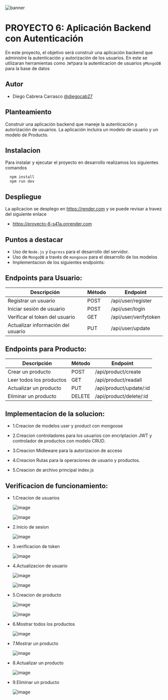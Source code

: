 ![banner](https://github.com/diegocab27/proyecto1/assets/162330383/d1251c1c-916c-4b7c-b57b-cab573e44281)

# PROYECTO 6: Aplicación Backend con Autenticación

En este proyecto, el objetivo será construir una aplicación backend que administre la autenticación y autorización de los usuarios. En este se utilizaran herramientas como `JWT`para la autenticacion de usuarios y`MongoDB` para la base de datos


## Autor
- Diego Cabrera Carrasco  [@diegocab27](https://www.github.com/diegocab27)

## Planteamiento

Construir una aplicación backend que maneje la autenticación y autorización de usuarios. La aplicación incluira un modelo de usuario y un modelo de Producto.

## Instalacion 

Para instalar y ejecutar el proyecto en desarrollo realizamos los siguientes comandos

```
  npm install 
  npm run dev
```

## Despliegue

La aplicacion se desplego en https://render.com y se puede revisar a travez del siguiente enlace

- https://proyecto-6-s41a.onrender.com


## Puntos a destacar

- Uso de  `Node.js` y `Express` para el desarrollo del servidor.
- Uso de `MongoDB` a través de `mongoose` para el desarrollo de los modelos 
- Implementacion de los siguientes endpoints:

## Endpoints para Usuario:

| Descripción                                    | Método | Endpoint                            
| ---------------------------------------------- | ------ | --------------------------
| Registrar un usuario | POST    | /api/user/register                  |
| Iniciar sesión de usuario| POST   |  	/api/user/login                 |
| Verificar el token del usuario   | GET | /api/user/verifytoken                    |
| Actualizar información del usuario      | PUT   | /api/user/update |

## Endpoints para Producto:

| Descripción                                    | Método | Endpoint                            
| ---------------------------------------------- | ------ | --------------------------
| Crear un producto | POST    | 	/api/product/create                 |
| Leer todos los productos| GET  |  		/api/product/readall                |
| Actualizar un producto  | PUT | /api/product/update/:id                  |
| Eliminar un producto     | DELETE  | 	/api/product/delete/:id|

## Implementacion de la solucion:

- 1.Creacion de modelos user y product con mongoose

- 2.Creacion controladores para los usuarios con encriptacion JWT y controlador de productos con modelo CRUD.

- 3.Creacion Midleware para la autorizacion de acceso

- 4.Creacion Rutas para la operaciones de usuario y productos.

- 5.Creacion de archivo principal index.js 


## Verificacion de funcionamiento:

- 1.Creacion de usuarios
  
  ![image](https://github.com/user-attachments/assets/c5b587f0-0d2b-4c5d-961f-c2904172c2d0)

  ![image](https://github.com/user-attachments/assets/38a8a463-2042-4f48-a5f8-1530bf530f4d)


- 2.Inicio de sesion

  ![image](https://github.com/user-attachments/assets/b3130874-f131-470f-ac4c-e9b9f9e4625a)

- 3.verificacion de token
  
  ![image](https://github.com/user-attachments/assets/8abd3db5-2815-457a-b663-90bdaad380e5)

- 4.Actualizacion de usuario

  ![image](https://github.com/user-attachments/assets/7d8f1122-6a4a-4db1-810f-ccb1b57aab94)

  ![image](https://github.com/user-attachments/assets/d4155589-ea4a-45f5-b332-bb83a92bd521)

- 5.Creacion de producto
  
  ![image](https://github.com/user-attachments/assets/6fe1759f-5700-4165-9d62-fc626e38f48c)

  ![image](https://github.com/user-attachments/assets/6aa227ae-f62f-4487-8661-8b0b707925a4)

- 6.Mostrar todos los productos
  
  ![image](https://github.com/user-attachments/assets/d84c8984-bf3c-48cf-a489-63bad858d923)

- 7.Mostrar un producto

  ![image](https://github.com/user-attachments/assets/1d65488a-84c8-490a-bb8b-8491382a2e73)

  
- 8.Actualizar un producto

  ![image](https://github.com/user-attachments/assets/ade264a6-d3ab-4e3e-b321-f50625f901b6)


- 9.Eliminar un producto

  ![image](https://github.com/user-attachments/assets/8677613e-2eb5-4587-9c4a-53792d8c0941)

